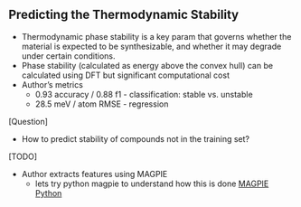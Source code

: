 ## Predicting the Thermodynamic Stability

- Thermodynamic phase stability is a key param that governs whether the 
material is expected to be synthesizable, and whether it may degrade under 
certain conditions.
- Phase stability (calculated as energy above 
the convex hull) can be calculated using DFT but significant computational cost
- Author’s metrics
    - 0.93 accuracy / 0.88 f1 - classification: 
    stable vs. unstable
    - 28.5 meV / atom RMSE - regression

[Question]
- How to predict stability of compounds not in the training set?

[TODO]
- Author extracts features using MAGPIE 
    - lets try python magpie to understand how this
      is done [MAGPIE Python](https://bitbucket.org/wolverton/magpie-python/src/master/)
